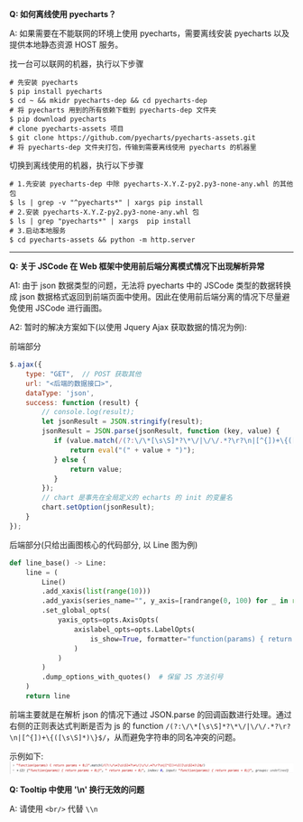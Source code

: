 **Q: 如何离线使用 pyecharts？**

A: 如果需要在不能联网的环境上使用 pyecharts，需要离线安装 pyecharts 以及提供本地静态资源 HOST 服务。

找一台可以联网的机器，执行以下步骤
```shell
# 先安装 pyecharts
$ pip install pyecharts
$ cd ~ && mkidr pyecharts-dep && cd pyecharts-dep
# 将 pyecharts 用到的所有依赖下载到 pyecharts-dep 文件夹
$ pip download pyecharts
# clone pyecharts-assets 项目
$ git clone https://github.com/pyecharts/pyecharts-assets.git
# 将 pyecharts-dep 文件夹打包，传输到需要离线使用 pyecharts 的机器里
```

切换到离线使用的机器，执行以下步骤
```shell
# 1.先安装 pyecharts-dep 中除 pyecharts-X.Y.Z-py2.py3-none-any.whl 的其他包
$ ls | grep -v "^pyecharts*" | xargs pip install
# 2.安装 pyecharts-X.Y.Z-py2.py3-none-any.whl 包
$ ls | grep "pyecharts*" | xargs  pip install
# 3.启动本地服务
$ cd pyecharts-assets && python -m http.server
```

---

**Q: 关于 JSCode 在 Web 框架中使用前后端分离模式情况下出现解析异常**

A1: 由于 json 数据类型的问题，无法将 pyecharts 中的 JSCode 类型的数据转换成 json 数据格式返回到前端页面中使用。因此在使用前后端分离的情况下尽量避免使用 JSCode 进行画图。

A2: 暂时的解决方案如下(以使用 Jquery Ajax 获取数据的情况为例):

前端部分
```javascript
$.ajax({
    type: "GET",  // POST 获取其他
    url: "<后端的数据接口>",
    dataType: 'json',
    success: function (result) {
        // console.log(result);
        let jsonResult = JSON.stringify(result);
        jsonResult = JSON.parse(jsonResult, function (key, value) {
           if (value.match(/(?:\/\*[\s\S]*?\*\/|\/\/.*?\r?\n|[^{])+\{([\s\S]*)\}$/) !== null) {
               return eval("(" + value + ")");
           } else {
               return value;
           }
        });
        // chart 是事先在全局定义的 echarts 的 init 的变量名
        chart.setOption(jsonResult);
    }
});
```

后端部分(只给出画图核心的代码部分, 以 Line 图为例)
```python
def line_base() -> Line:
    line = (
        Line()
        .add_xaxis(list(range(10)))
        .add_yaxis(series_name="", y_axis=[randrange(0, 100) for _ in range(10)])
        .set_global_opts(
            yaxis_opts=opts.AxisOpts(
                axislabel_opts=opts.LabelOpts(
                    is_show=True, formatter="function(params) { return params + 8;}"
                )
            )
        )
        .dump_options_with_quotes()  # 保留 JS 方法引号
    )
    return line
```

前端主要就是在解析 json 的情况下通过 JSON.parse 的回调函数进行处理。通过右侧的正则表达式判断是否为 js 的 function `/(?:\/\*[\s\S]*?\*\/|\/\/.*?\r?\n|[^{])+\{([\s\S]*)\}$/`，从而避免字符串的同名冲突的问题。

示例如下:
![](faq.assets\67DC1Cb44c61172141-24677600-a5b3-11e9-9425-5cafae45a315.png)


**Q: Tooltip 中使用 '\\n' 换行无效的问题**

A: 请使用 ```<br/>``` 代替 ```\\n```